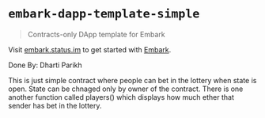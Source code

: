 # `embark-dapp-template-simple`

> Contracts-only DApp template for Embark

Visit [embark.status.im](https://embark.status.im/) to get started with
[Embark](https://github.com/embark-framework/embark).

Done By: Dharti Parikh 

This is just simple contract where people can bet in the lottery when state is open. State can be chnaged only by owner of the contract. There is one another function called players() which displays how much ether that sender has bet in the lottery. 
